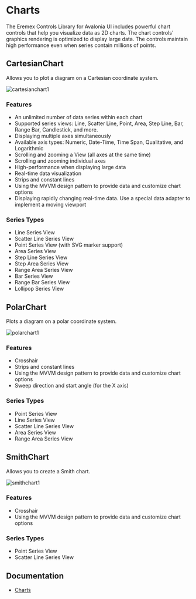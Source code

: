 # Charts

The Eremex Controls Library for Avalonia UI includes powerful chart controls that help you visualize data as 2D charts. The chart controls' graphics rendering is optimized to display large data. The controls maintain high performance even when series contain millions of points.

## CartesianChart

Allows you to plot a diagram on a Cartesian coordinate system.

![cartesianchart1](images/cartesianchart1.png)

### Features

- An unlimited number of data series within each chart
- Supported series views: Line, Scatter Line, Point, Area, Step Line, Bar, Range Bar, Candlestick, and more.
- Displaying multiple axes simultaneously
- Available axis types: Numeric, Date-Time, Time Span, Qualitative, and Logarithmic
- Scrolling and zooming a View (all axes at the same time)
- Scrolling and zooming individual axes
- High-performance when displaying large data
- Real-time data visualization
- Strips and constant lines
- Using the MVVM design pattern to provide data and customize chart options
- Displaying rapidly changing real-time data. Use a special data adapter to implement a moving viewport

### Series Types

* Line Series View
* Scatter Line Series View
* Point Series View (with SVG marker support)
* Area Series View
* Step Line Series View
* Step Area Series View
* Range Area Series View
* Bar Series View
* Range Bar Series View 
* Lollipop Series View


## PolarChart

Plots a diagram on a polar coordinate system.

![polarchart1](images/polarchart1.png)

### Features

- Crosshair
- Strips and constant lines
- Using the MVVM design pattern to provide data and customize chart options
- Sweep direction and start angle (for the X axis)

### Series Types

- Point Series View
- Line Series View
- Scatter Line Series View
- Area Series View
- Range Area Series View

## SmithChart

Allows you to create a Smith chart.

![smithchart1](images/smithchart1.png)

### Features

- Crosshair
- Using the MVVM design pattern to provide data and customize chart options

### Series Types

- Point Series View
- Scatter Line Series View

## Documentation

- [Charts](https://eremexcontrols.net/controls/charts/)

